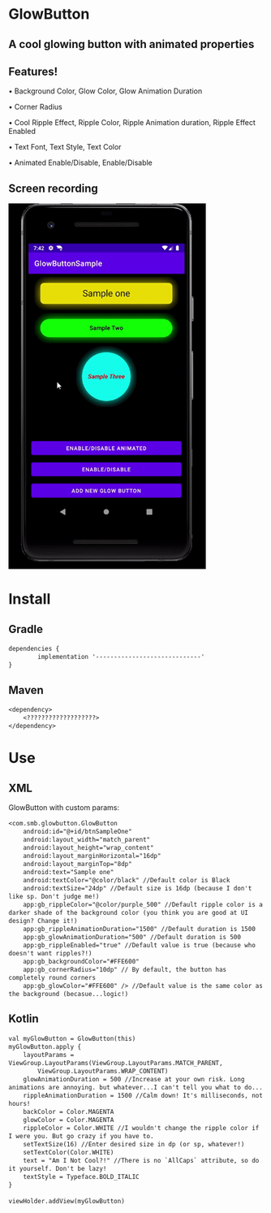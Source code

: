 # GlowButton

## A cool glowing button with animated properties 
 
## Features!

•	Background Color, Glow Color, Glow Animation Duration

•	Corner Radius

•	Cool Ripple Effect, Ripple Color, Ripple Animation duration, Ripple Effect Enabled

•	Text Font, Text Style, Text Color

•	Animated Enable/Disable, Enable/Disable


## Screen recording
 
 <img src="./screen_recording.gif" height="720">
 
# Install
 
## Gradle
```
dependencies {
        implementation '-----------------------------'
}
```
## Maven
```
<dependency>
    <???????????????????>
</dependency>
 ```
# Use
 
## XML

GlowButton with custom params:
```
<com.smb.glowbutton.GlowButton
    android:id="@+id/btnSampleOne"
    android:layout_width="match_parent"
    android:layout_height="wrap_content"
    android:layout_marginHorizontal="16dp"
    android:layout_marginTop="8dp"
    android:text="Sample one"
    android:textColor="@color/black" //Default color is Black
    android:textSize="24dp" //Default size is 16dp (because I don't like sp. Don't judge me!)
    app:gb_rippleColor="@color/purple_500" //Default ripple color is a darker shade of the background color (you think you are good at UI design? Change it!)
    app:gb_rippleAnimationDuration="1500" //Default duration is 1500
    app:gb_glowAnimationDuration="500" //Default duration is 500
    app:gb_rippleEnabled="true" //Default value is true (because who doesn't want ripples?!)
    app:gb_backgroundColor="#FFE600" 
    app:gb_cornerRadius="10dp" // By default, the button has completely round corners 
    app:gb_glowColor="#FFE600" /> //Default value is the same color as the background (becasue...logic!)
 ```
## Kotlin
```
val myGlowButton = GlowButton(this)
myGlowButton.apply {
    layoutParams = ViewGroup.LayoutParams(ViewGroup.LayoutParams.MATCH_PARENT,
        ViewGroup.LayoutParams.WRAP_CONTENT)
    glowAnimationDuration = 500 //Increase at your own risk. Long animations are annoying. but whatever...I can't tell you what to do...
    rippleAnimationDuration = 1500 //Calm down! It's milliseconds, not hours!
    backColor = Color.MAGENTA
    glowColor = Color.MAGENTA
    rippleColor = Color.WHITE //I wouldn't change the ripple color if I were you. But go crazy if you have to.
    setTextSize(16) //Enter desired size in dp (or sp, whatever!)
    setTextColor(Color.WHITE)
    text = "Am I Not Cool?!" //There is no `AllCaps` attribute, so do it yourself. Don't be lazy!
    textStyle = Typeface.BOLD_ITALIC
}

viewHolder.addView(myGlowButton)
```

